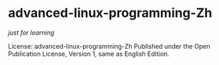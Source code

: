 # advanced-linux-programming-Zh

*just for learning*

License: 
advanced-linux-programming-Zh Published under the Open Publication License, Version 1, same as English Edition.
